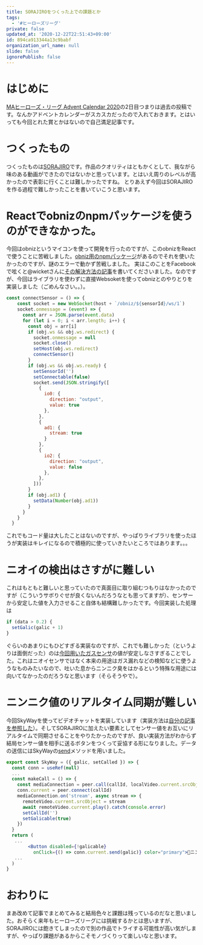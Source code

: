 ```yaml
---
title: SORAJIROをつくった上での課題とか
tags:
  - '#ヒーローズリーグ'
private: false
updated_at: '2020-12-22T22:51:43+09:00'
id: 894ca913344a13c9babf
organization_url_name: null
slide: false
ignorePublish: false
---
```

# はじめに

[MAヒーローズ・リーグ Advent Calendar 2020](https://qiita.com/advent-calendar/2020/heroesleague)の2日目つまりは過去の投稿です。なんかアドベントカレンダーがスカスカだったので入れておきます。とはいっても今回とれた賞とかはないので自己満足記事です。

# つくったもの

つくったものは[SORAJIRO](https://protopedia.net/prototype/2036)です。作品のクオリティはともかくとして、我ながら味のある動画ができたのではないかと思っています。とはいえ周りのレベルが高かったので表彰に行くことは難しかったですね。
とりあえず今回はSORAJIROを作る過程で難しかったことを書いていこうと思います。

# Reactでobnizのnpmパッケージを使うのができなかった。

今回はobnizというマイコンを使って開発を行ったのですが、このobnizをReactで使うことに苦戦しました。[obniz用のnpmパッケージ](https://www.npmjs.com/package/obniz)があるのでそれを使いたかったのですが、謎のエラーで動かず苦戦しました。
実はこのことをFacebookで呟くと@wicketさんに[その解決方法の記事](https://qiita.com/wicket/items/324ab34bfdabeb5767cb)を書いてくださいました。なのですが、今回はライブラリを使わずに直接Websoketを使ってobnizとのやりとりを実装しました（ごめんなさい。。）。

```js
const connectSensor = () => {
    const socket = new WebSocket(host + `/obniz/${sensorId}/ws/1`)
    socket.onmessage = (event) => {
      const arr = JSON.parse(event.data)
      for (let i = 0; i < arr.length; i++) {
        const obj = arr[i]
        if (obj.ws && obj.ws.redirect) {
          socket.onmessage = null
          socket.close()
          setHost(obj.ws.redirect)
          connectSensor()
        }
        if (obj.ws && obj.ws.ready) {
          setSensorId('')
          setConnectable(false)
          socket.send(JSON.stringify([
            {
              io0: {
                direction: "output",
                value: true
              },
            },
            {
              ad1: {
                stream: true
              }
            },
            {
              io2: {
                direction: "output",
                value: false
              },
            },
          ]))
        }
        if (obj.ad1) {
          setData(Number(obj.ad1))
        }
      }
    }
  }
```

これでもコード量は大したことはないのですが、やっぱりライブラリを使ったほうが実装はキレイになるので積極的に使っていきたいところではあります。。。

# ニオイの検出はさすがに難しい

これはもともと難しいと思っていたので真面目に取り組むつもりはなかったのですが（こういうサボりぐせが良くないんだろうなとも思ってますが）、センサーから安定した値を入力させること自体も結構難しかったです。今回実装した処理は

```js
if (data > 0.2) {
  setGalic(galic + 1)
}
```

ぐらいのあまりにもひどすぎる実装なのですが、これでも難しかった（というよりは面倒だった）のは[今回用いたガスセンサ](https://jp.seeedstudio.com/Grove-Gas-Sensor-MQ9.html)の値が安定しなさすぎることでした。これはニオイセンサではなく本来の用途はガス漏れなどの検知などに使うようなものみたいなので、吐いた息からニンニク臭をはかるという特殊な用途には向いてなかったのだろうなと思います（そらそうやで）。

# ニンニク値のリアルタイム同期が難しい

今回SkyWayを使ってビデオチャットを実装しています（実装方法は[自分の記事を参照した](https://qiita.com/ufoo68/items/0680b44c01282d7a89b0)）。そしてSORAJIROに加えたい要素としてセンサー値をお互いにリアルタイムで同期させることをやりたかったのですが、良い実装方法がわからず結局センサー値を相手に送るボタンをつくって妥協する形になりました。データの送信にはSkyWayの[send](https://webrtc.ecl.ntt.com/api-reference/javascript.html#methods-3)メソッドを用いました。

```jsx
export const SkyWay = ({ galic, setCalled }) => {
  const conn = useRef(null)
  ...
  const makeCall = () => {
    const mediaConnection = peer.call(callId, localVideo.current.srcObject)
    conn.current = peer.connect(callId)
    mediaConnection.on('stream', async stream => {
      remoteVideo.current.srcObject = stream
      await remoteVideo.current.play().catch(console.error)
      setCallId('')
      setGalicable(true)
    })
  }
  return (
   ...
        <Button disabled={!galicable} 
          onClick={() => conn.current.send(galic)} color="primary">🧄ニンニクを投げる🧄</Button>
   ...
  )
}
```

# おわりに

まあ改めて記事でまとめてみると結局色々と課題は残っているのだなと思いました。おそらく来年もヒーローズリーグには挑戦するかとは思いますが、SORAJIROには飽きてしまったので別の作品でトライする可能性が高い気がしますが、やっぱり課題があるからこそモノづくりって楽しいなと思います。
